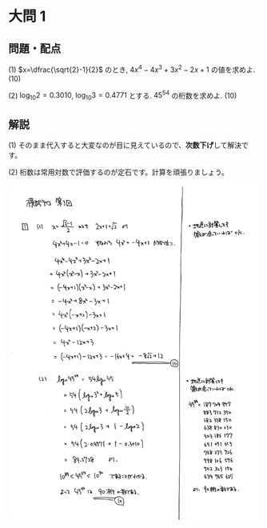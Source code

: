 ﻿---
layout: default
parent: 第 3 回
grand_parent: 模試テロ
summary: 
published: false
---

# 大問 1

## 問題・配点

(1) $x=\dfrac{\sqrt{2}-1}{2}$ のとき, $4x^4-4x^3+3x^2-2x+1$ の値を求めよ. (10)

(2) $\log_{10} 2 = 0.3010$, $\log_{10} 3 = 0.4771$ とする. $45^{54}$ の桁数を求めよ. (10)

## 解説

(1) そのまま代入すると大変なのが目に見えているので、**次数下げ**して解決です。

(2) 桁数は常用対数で評価するのが定石です。計算を頑張りましょう。

![](img/examterro_03-1.jpg)